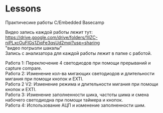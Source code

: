 # Lessons
Практичесике работы C/Embedded Basecamp

Видео запись каждой работы лежит тут: https://drive.google.com/drive/folders/1llZC-niPLxcOuFIGs1ZiqFe3qsUd2mqi?usp=sharing <br />
"видео погрызли шакалы" <br />
Запись с анализатора для каждой работы лежит в папке с работой.

Работа 1: Переключение 4 светодиодов при помощи прерываний и capture compare. <br />
Работа 2: Изменение кол-ва мигающих светодиодов и длительности мигания при помощи кнопок и EXTI. <br />
Работа 2 V2: Изменение режима и длительности мигания при помощи кнопок и EXTI. <br />
Работа 3: Изменение заполненности шика, частоты шима и смена набочего светодиодна при помощи таймера и кнопок. <br />
Работа 4: Использование АЦП и изменение заполненности шим. <br />
